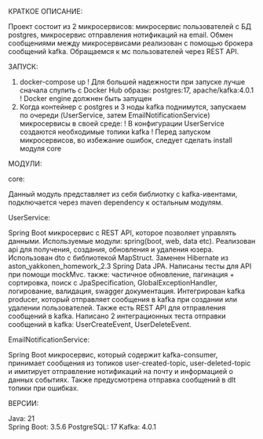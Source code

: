   КРАТКОЕ ОПИСАНИЕ:
  
  Проект состоит из 2 микросервисов: микросервис пользователей с БД postgres, микросервис отправления нотификаций на email.
Обмен сообщениями между микросервисами реализован с помощью брокера сообщений kafka. Обращаемся к мс пользователей через REST API.

  ЗАПУСК:
  
1. docker-compose up
   ! Для большей надежности при запуске лучше сначала спулить с Docker Hub образы: postgres:17, apache/kafka:4.0.1
   ! Docker engine должнен быть запущен
2. Когда контейнер с postgres и 3 ноды kafka поднимутся, запускаем по очереди (UserService, затем EmailNotificationService) микросервисы в своей среде:
   ! В конфигурации UserService создаются необходимые топики kafka
   ! Перед запуском микросервисов, во избежание ошибок, следует сделать install модуля core

  МОДУЛИ:
  
core:

  Данный модуль представляет из себя библиотку с kafka-ивентами, 
подключается через maven dependency к остальным модулям.

UserService:

  Spring Boot микросервис с REST API, которое позволяет управлять данными. 
Используемые модули: spring(boot, web, data etc). 
Реализован api для получения, создания, обновления и удаления юзера. Использован dto с библиотекой MapStruct. 
Заменен Hibernate из aston_yakkonen_homework_2.3 Spring Data JPA. 
Написаны тесты для API при помощи mockMvc.
также: частичное обновление, пагинация + сортировка, поиск с JpaSpecification, GlobalExceptionHandler, логирование, валидация, swagger документация.
  Интегрирован kafka producer, который отправляет сообщения в kafka при создании или удалении пользователей. Также есть REST API для отправления сообщений в kafka.
Написано 2 интеграционных теста отправки сообщений в kafka: UserCreateEvent, UserDeleteEvent.  

EmailNotificationService:

  Spring Boot микросервис, который содержит kafka-consumer, принимает сообщения из топиков
user-created-topic, user-deleted-topic и имитирует отправление нотификаций на почту и информацией
о данных событиях. Также предусмотрена отправка сообщений в dlt топики при ошибках.

  ВЕРСИИ:
  
Java: 21  
Spring Boot: 3.5.6
PostgreSQL: 17
Kafka: 4.0.1
